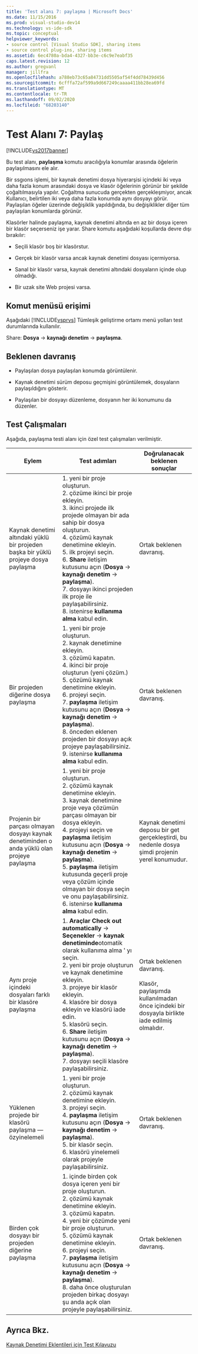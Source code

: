 ```yaml
---
title: 'Test alanı 7: paylaşma | Microsoft Docs'
ms.date: 11/15/2016
ms.prod: visual-studio-dev14
ms.technology: vs-ide-sdk
ms.topic: conceptual
helpviewer_keywords:
- source control [Visual Studio SDK], sharing items
- source control plug-ins, sharing items
ms.assetid: 6ec4780a-bda4-4327-bb3e-c6c9e7eabf35
caps.latest.revision: 12
ms.author: gregvanl
manager: jillfra
ms.openlocfilehash: a788eb73c65a84731dd5505af54f4dd78439d456
ms.sourcegitcommit: 6cfffa72af599a9d667249caaaa411bb28ea69fd
ms.translationtype: MT
ms.contentlocale: tr-TR
ms.lasthandoff: 09/02/2020
ms.locfileid: "68203140"
---
```

# <a name="test-area-7-share"></a>Test Alanı 7: Paylaş
[!INCLUDE[vs2017banner](../../includes/vs2017banner.md)]

Bu test alanı, **paylaşma** komutu aracılığıyla konumlar arasında öğelerin paylaşılmasını ele alır.  
  
 Bir ssgıons işlemi, bir kaynak denetimi dosya hiyerarşisi içindeki iki veya daha fazla konum arasındaki dosya ve klasör öğelerinin görünür bir şekilde çoğaltılmasıyla yapılır. Çoğaltma sunucuda gerçekten gerçekleşmiyor, ancak Kullanıcı, belirtilen iki veya daha fazla konumda aynı dosyayı görür. Paylaşılan öğeler üzerinde değişiklik yapıldığında, bu değişiklikler diğer tüm paylaşılan konumlarda görünür.  
  
 Klasörler halinde paylaşma, kaynak denetimi altında en az bir dosya içeren bir klasör seçerseniz işe yarar. Share komutu aşağıdaki koşullarda devre dışı bırakılır:  
  
- Seçili klasör boş bir klasörstur.  
  
- Gerçek bir klasör varsa ancak kaynak denetimi dosyası içermiyorsa.  
  
- Sanal bir klasör varsa, kaynak denetimi altındaki dosyaların içinde olup olmadığı.  
  
- Bir uzak site Web projesi varsa.  
  
## <a name="command-menu-access"></a>Komut menüsü erişimi  
 Aşağıdaki [!INCLUDE[vsprvs](../../includes/vsprvs-md.md)] Tümleşik geliştirme ortamı menü yolları test durumlarında kullanılır.  
  
 Share: **Dosya** -> **kaynağı denetim** -> **paylaşma**.  
  
## <a name="expected-behavior"></a>Beklenen davranış  
  
- Paylaşılan dosya paylaşılan konumda görüntülenir.  
  
- Kaynak denetimi sürüm deposu geçmişini görüntülemek, dosyaların paylaşıldığını gösterir.  
  
- Paylaşılan bir dosyayı düzenleme, dosyanın her iki konumunu da düzenler.  
  
## <a name="test-cases"></a>Test Çalışmaları  
 Aşağıda, paylaşma testi alanı için özel test çalışmaları verilmiştir.  
  
|Eylem|Test adımları|Doğrulanacak beklenen sonuçlar|  
|------------|----------------|--------------------------------|  
|Kaynak denetimi altındaki yüklü bir projeden başka bir yüklü projeye dosya paylaşma|1. yeni bir proje oluşturun.<br />2. çözüme ikinci bir proje ekleyin.<br />3. ikinci projede ilk projede olmayan bir ada sahip bir dosya oluşturun.<br />4. çözümü kaynak denetimine ekleyin.<br />5. ilk projeyi seçin.<br />6. **Share** iletişim kutusunu açın (**Dosya**  ->  **kaynağı denetim**  ->  **paylaşma**).<br />7. dosyayı ikinci projeden ilk proje ile paylaşabilirsiniz.<br />8. istenirse **kullanıma alma** kabul edin.|Ortak beklenen davranış.|  
|Bir projeden diğerine dosya paylaşma|1. yeni bir proje oluşturun.<br />2. kaynak denetimine ekleyin.<br />3. çözümü kapatın.<br />4. ikinci bir proje oluşturun (yeni çözüm.)<br />5. çözümü kaynak denetimine ekleyin.<br />6. projeyi seçin.<br />7. **paylaşma** iletişim kutusunu açın (**Dosya**  ->  **kaynağı denetim**  ->  **paylaşma**).<br />8. önceden eklenen projeden bir dosyayı açık projeye paylaşabilirsiniz.<br />9. istenirse **kullanıma alma** kabul edin.|Ortak beklenen davranış.|  
|Projenin bir parçası olmayan dosyayı kaynak denetiminden o anda yüklü olan projeye paylaşma|1. yeni bir proje oluşturun.<br />2. çözümü kaynak denetimine ekleyin.<br />3. kaynak denetimine proje veya çözümün parçası olmayan bir dosya ekleyin.<br />4. projeyi seçin ve **paylaşma** iletişim kutusunu açın (**Dosya**  ->  **kaynağı denetim**  ->  **paylaşma**).<br />5. **paylaşma** iletişim kutusunda geçerli proje veya çözüm içinde olmayan bir dosya seçin ve onu paylaşabilirsiniz.<br />6. istenirse **kullanıma alma** kabul edin.|Kaynak denetimi deposu bir get gerçekleştirdi, bu nedenle dosya şimdi projenin yerel konumudur.|  
|Aynı proje içindeki dosyaları farklı bir klasöre paylaşma|1. **Araçlar** **Check out automatically**  ->  **Seçenekler**  ->  **kaynak denetiminde**otomatik olarak kullanıma alma ' yı seçin.<br />2. yeni bir proje oluşturun ve kaynak denetimine ekleyin.<br />3. projeye bir klasör ekleyin.<br />4. klasöre bir dosya ekleyin ve klasörü iade edin.<br />5. klasörü seçin.<br />6. **Share** iletişim kutusunu açın (**Dosya**  ->  **kaynağı denetim**  ->  **paylaşma**).<br />7. dosyayı seçili klasöre paylaşabilirsiniz.|Ortak beklenen davranış.<br /><br /> Klasör, paylaşımda kullanılmadan önce içindeki bir dosyayla birlikte iade edilmiş olmalıdır.|  
|Yüklenen projede bir klasörü paylaşma — özyinelemeli|1. yeni bir proje oluşturun.<br />2. çözümü kaynak denetimine ekleyin.<br />3. projeyi seçin.<br />4. **paylaşma** iletişim kutusunu açın (**Dosya**  ->  **kaynağı denetim**  ->  **paylaşma**).<br />5. bir klasör seçin.<br />6. klasörü yinelemeli olarak projeyle paylaşabilirsiniz.|Ortak beklenen davranış.|  
|Birden çok dosyayı bir projeden diğerine paylaşma|1. içinde birden çok dosya içeren yeni bir proje oluşturun.<br />2. çözümü kaynak denetimine ekleyin.<br />3. çözümü kapatın.<br />4. yeni bir çözümde yeni bir proje oluşturun.<br />5. çözümü kaynak denetimine ekleyin.<br />6. projeyi seçin.<br />7. **paylaşma** iletişim kutusunu açın (**Dosya**  ->  **kaynağı denetim**  ->  **paylaşma**).<br />8. daha önce oluşturulan projeden birkaç dosyayı şu anda açık olan projeyle paylaşabilirsiniz.|Ortak beklenen davranış.|  
  
## <a name="see-also"></a>Ayrıca Bkz.  
 [Kaynak Denetimi Eklentileri için Test Kılavuzu](../../extensibility/internals/test-guide-for-source-control-plug-ins.md)
